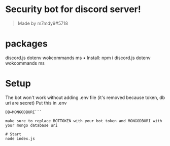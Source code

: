 # Security bot for discord server!
> Made by m7mdy9#5718
# packages
discord.js dotenv wokcommands ms
• Install: npm i discord.js dotenv wokcommands ms
# Setup
The bot won't work without adding .env file (it's removed because token, db uri are secret)
Put this in .env 
```TOKEN=BOTTOKEN
DB=MONGODBURI```

make sure to replace BOTTOKEN with your bot token and MONGODBURI with your mongo database uri

# Start
node index.js
